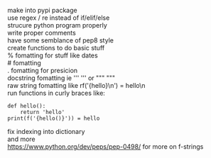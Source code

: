make into pypi package 
<br>
use regex / re instead of if/elif/else
<br>
strucure python program properly 
<br>
write proper comments
<br>
have some semblance of pep8 style
<br>
create functions to do basic stuff
<br>
% fomatting for stuff like dates
<br>
\# fomatting
<br>
. fomatting for presicion
<br>
docstring fomatting ie ''' ''' or """ """
<br>
raw string fomatting like rf('{hello}\n') = hello\n
<br>
run functions in curly braces like:
```
def hello():
    return 'hello'
print(f('{hello()}')) = hello
```
fix indexing into dictionary
<br>
and more 
<br>
https://www.python.org/dev/peps/pep-0498/ for more on f-strings